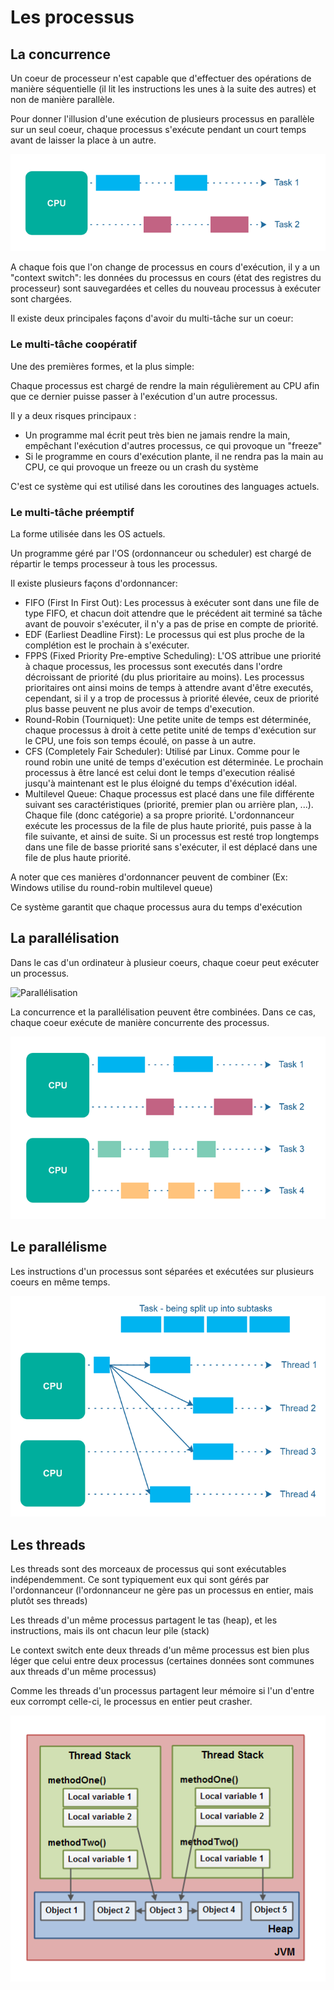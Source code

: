 # Les processus

## La concurrence
Un coeur de processeur n'est capable que d'effectuer des opérations de manière séquentielle (il lit les instructions les unes à la suite des autres) et non de manière parallèle.

Pour donner l'illusion d'une exécution de plusieurs processus en parallèle sur un seul coeur, chaque processus s'exécute pendant un court temps avant de laisser la place à un autre.

![Image concurrence](../images/concurrence.png)

A chaque fois que l'on change de processus en cours d'exécution, il y a un "context switch": les données du processus en cours (état des registres du processeur) sont sauvegardées et celles du nouveau processus à exécuter sont chargées.

Il existe deux principales façons d'avoir du multi-tâche sur un coeur:

### Le multi-tâche coopératif

Une des premières formes, et la plus simple:

Chaque processus est chargé de rendre la main régulièrement au CPU afin que ce dernier puisse passer à l'exécution d'un autre processus.

Il y a deux risques principaux : 
 - Un programme mal écrit peut très bien ne jamais rendre la main, empêchant l'exécution d'autres processus, ce qui provoque un "freeze"
 - Si le programme en cours d'exécution plante, il ne rendra pas la main au CPU, ce qui provoque un freeze ou un crash du système

C'est ce système qui est utilisé dans les coroutines des languages actuels.

### Le multi-tâche préemptif

La forme utilisée dans les OS actuels.

Un programme géré par l'OS (ordonnanceur ou scheduler) est chargé de répartir le temps processeur à tous les processus. 

Il existe plusieurs façons d'ordonnancer:

 - FIFO (First In First Out): Les processus à exécuter sont dans une file de type FIFO, et chacun doit attendre que le précédent ait terminé sa tâche avant de pouvoir s'exécuter, il n'y a pas de prise en compte de priorité.
 - EDF (Earliest Deadline First): Le processus qui est plus proche de la complétion est le prochain à s'exécuter.
 - FPPS (Fixed Priority Pre-emptive Scheduling): L'OS attribue une priorité à chaque processus, les processus sont executés dans l'ordre décroissant de priorité (du plus prioritaire au moins). Les processus prioritaires ont ainsi moins de temps à attendre avant d'être executés, cependant, si il y a trop de processus à priorité élevée, ceux de priorité plus basse peuvent ne plus avoir de temps d'execution.
 - Round-Robin (Tourniquet): Une petite unite de temps est déterminée, chaque processus à droit à cette petite unité de temps d'exécution sur le CPU, une fois son temps écoulé, on passe à un autre.
 - CFS (Completely Fair Scheduler): Utilisé par Linux. Comme pour le round robin une unité de temps d'exécution est déterminée. Le prochain processus à être lancé est celui dont le temps d'execution réalisé jusqu'à maintenant est le plus éloigné du temps d'éxécution idéal.
 - Multilevel Queue: Chaque processus est placé dans une file différente suivant ses caractéristiques (priorité, premier plan ou arrière plan, ...). Chaque file (donc catégorie) a sa propre priorité. L'ordonnanceur exécute les processus de la file de plus haute priorité, puis passe à la file suivante, et ainsi de suite. Si un processus est resté trop longtemps dans une file de basse priorité sans s'exécuter, il est déplacé dans une file de plus haute priorité.
 
A noter que ces manières d'ordonnancer peuvent de combiner (Ex: Windows utilise du round-robin multilevel queue)

Ce système garantit que chaque processus aura du temps d'exécution

## La parallélisation

Dans le cas d'un ordinateur à plusieur coeurs, chaque coeur peut exécuter un processus.

![Parallélisation](../images/parallélisation.png)

La concurrence et la parallélisation peuvent être combinées.
Dans ce cas, chaque coeur exécute de manière concurrente des processus.

![Concurrence + parallélisation](../images/concurrence_parallelisation.png)

## Le parallélisme

Les instructions d'un processus sont séparées et exécutées sur plusieurs coeurs en même temps.

![Parallélisme](../images/parallellisme.png)

## Les threads

Les threads sont des morceaux de processus qui sont exécutables indépendemment.
Ce sont typiquement eux qui sont gérés par l'ordonnanceur (l'ordonnanceur ne gère pas un processus en entier, mais plutôt ses threads)

Les threads d'un même processus partagent le tas (heap), et les instructions, mais ils ont chacun leur pile (stack)

Le context switch ente deux threads d'un même processus est bien plus léger que celui entre deux processus (certaines données sont communes aux threads d'un même processus)

Comme les threads d'un processus partagent leur mémoire si l'un d'entre eux corrompt celle-ci, le processus en entier peut crasher.

![Thread](../images/thread.png)
